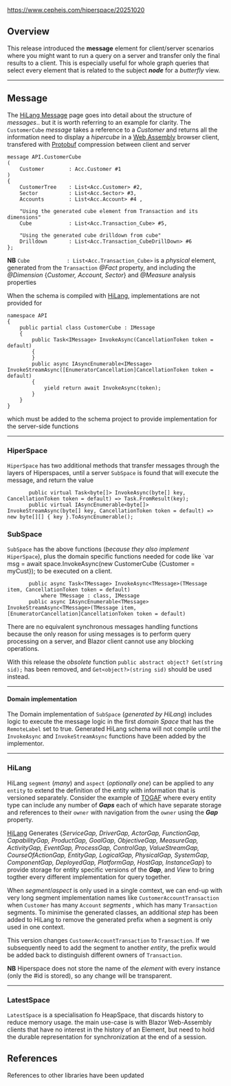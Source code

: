 https://www.cepheis.com/hiperspace/20251020
## Overview

This release introduced the **message**  element for client/server scenarios where you might want to run a  query on a server and transfer only the final results to a client.  This is especially useful for whole graph queries that select every element that is related to the subject ***node*** for a *butterfly* view.

-----

## Message
The [HiLang Message](https://www.cepheis.com/hiperspace/message) page goes into detail about the structure of *messages*.. but it is worth referring to an example for clarity. The `CustomerCube` *message*  takes a reference to a *Customer* and returns all the information need to display a *hipercube* in a [Web Assembly](https://webassembly.org/) browser client, transfered with [Protobuf](https://protobuf.dev/) compression between client and server
```
message API.CustomerCube
( 
    Customer        : Acc.Customer #1
)
{
    CustomerTree    : List<Acc.Customer> #2,
    Sector          : List<Acc.Sector> #3,
    Accounts        : List<Acc.Account> #4 ,

    "Using the generated cube element from Transaction and its dimensions"
    Cube            : List<Acc.Transaction_Cube> #5,

    "Using the generated cube drilldown from cube"
    Drilldown       : List<Acc.Transaction_CubeDrillDown> #6
};
```
**NB** `Cube            : List<Acc.Transaction_Cube>` is a *physical* element, generated from the `Transaction` *@Fact* property, and including the *@Dimension*  {*Customer, Account, Sector*} and *@Measure* analysis properties

When the schema is compiled with [HiLang](https://www.nuget.org/packages/HiLang/), implementations are not provided for 
```
namespace API
{
    public partial class CustomerCube : IMessage
    {
        public Task<IMessage> InvokeAsync(CancellationToken token = default)
        {
        }
        public async IAsyncEnumerable<IMessage> InvokeStreamAsync([EnumeratorCancellation]CancellationToken token = default)
        {
            yield return await InvokeAsync(token);
        }
    }
}
```
which must be added to the schema project to provide implementation for the server-side functions

-----

### HiperSpace
 `HiperSpace` has two additional methods that transfer messages through the layers of Hiperspaces, until a server `SubSpace` is found that will execute the message, and return the value
 ```
        public virtual Task<byte[]> InvokeAsync(byte[] key, CancellationToken token = default) => Task.FromResult(key);
        public virtual IAsyncEnumerable<byte[]> InvokeStreamAsync(byte[] key, CancellationToken token = default) => new byte[][] { key }.ToAsyncEnumerable();
```
 
 ### SubSpace
 `SubSpace` has the above functions (*because they also implement* `HiperSpace`), plus the domain specific functions needed for code like `var msg = await space.InvokeAsync(new CustomerCube {Customer = myCust}); to be executed on a client.
 
 ```
        public async Task<TMessage> InvokeAsync<TMessage>(TMessage item, CancellationToken token = default) 
            where TMessage : class, IMessage
        public async IAsyncEnumerable<TMessage> InvokeStreamAsync<TMessage>(TMessage item, [EnumeratorCancellation]CancellationToken token = default) 
```
There are no equivalent synchronous messages handling functions because the only reason for using messages is to perform query processing on a server, and Blazor client cannot use any blocking operations.

With this release the *obsolete* function `public abstract object? Get(string sid);`  has been removed, and `Get<object?>(string sid)` should be used instead.


-----

#### Domain implementation
The Domain implementation of `SubSpace` (*generated by HiLang*) includes logic to execute the message logic in the first *domain Space* that has the `RemoteLabel` set to true.  Generated HiLang schema will not compile until the `InvokeAsync` and `InvokeStreamAsync` functions have been added by the implementor.


-----

### HiLang

HiLang `segment` (*many*) and `aspect` (*optionally one*) can be applied to any `entity` to extend the definition of the entity with information that is versioned separately.  Consider the example of [TOGAF](https://github.com/channell/Hiperspace/blob/master/examples/TOGAF/TOGAF.hilang) where every entity type can include any  number of ***Gaps*** each of which have separate storage and references to their `owner` with navigation from the `owner` using the ***Gap*** property. 

[HiLang](https://www.nuget.org/packages/HiLang/) Generates {*ServiceGap, DriverGap, ActorGap, FunctionGap, CapabilityGap, ProductGap, GoalGap, ObjectiveGap, MeasureGap, ActivityGap, EventGap, ProcessGap, ControlGap, ValueStreamGap, CourseOfActionGap, EntityGap, LogicalGap, PhysicalGap, SystemGap, ComponentGap, DeployedGap, PlatformGap, HostGap, InstanceGap*} to provide storage for entity specific versions of the ***Gap***, and *View* to bring togther every different implementation for query together.

When *segment*/*aspect* is only used in a single comtext, we can end-up with very long segment implementation names like `CustomerAccountTransaction` when `Customer` has many `Account` *segments* , which has many `Transaction` segments.  To minimise the generated classes, an additional *step* has been added to HiLang to remove the generated prefix when a segment is only used in one context.

This version changes `CustomerAccountTransaction`  to `Transaction`.  If we subsequently need to add the segment to another *entity*, the prefix would be added back to distinguish different owners of `Transaction`.

**NB** Hiperspace does not  store the name of the *element* with every instance (only the #id is stored), so any change will be transparent. 


-----

### LatestSpace
`LatestSpace` is a specialisation fo HeapSpace, that discards history to reduce memory usage.  the main use-case is with  Blazor Web-Assembly clients that have no interest in the history of an Element, but need to hold the durable representation for synchronization at the end of a session.

## References
References to other libraries have been updated
